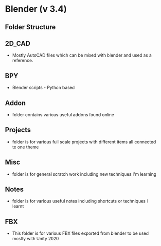 # Blender (v 3.4)

## Folder Structure

## 2D_CAD
- Mostly AutoCAD files which can be mixed with blender and used as a reference.

## BPY
- Blender scripts - Python based

## Addon 
- folder contains various useful addons found online

## Projects 
- folder is for various full scale projects with different items all connected to one theme

## Misc 
- folder is for general scratch work including new techniques I'm learning

## Notes 
- folder is for various useful notes including shortcuts or techniques I learnt

## FBX
- This folder is for various FBX files exported from blender to be used mostly with Unity 2020